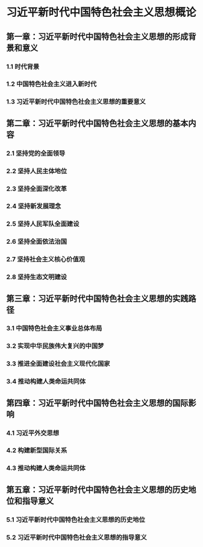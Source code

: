 # 习近平新时代中国特色社会主义思想概论

## 第一章：习近平新时代中国特色社会主义思想的形成背景和意义

### 1.1 时代背景
### 1.2 中国特色社会主义进入新时代
### 1.3 习近平新时代中国特色社会主义思想的重要意义

## 第二章：习近平新时代中国特色社会主义思想的基本内容
### 2.1 坚持党的全面领导
### 2.2 坚持人民主体地位
### 2.3 坚持全面深化改革
### 2.4 坚持新发展理念
### 2.5 坚持人民军队全面建设
### 2.6 坚持全面依法治国
### 2.7 坚持社会主义核心价值观
### 2.8 坚持生态文明建设

## 第三章：习近平新时代中国特色社会主义思想的实践路径
### 3.1 中国特色社会主义事业总体布局
### 3.2 实现中华民族伟大复兴的中国梦
### 3.3 推进全面建设社会主义现代化国家
### 3.4 推动构建人类命运共同体

## 第四章：习近平新时代中国特色社会主义思想的国际影响
### 4.1 习近平外交思想
### 4.2 构建新型国际关系
### 4.3 推动构建人类命运共同体

## 第五章：习近平新时代中国特色社会主义思想的历史地位和指导意义
### 5.1 习近平新时代中国特色社会主义思想的历史地位
### 5.2 习近平新时代中国特色社会主义思想的指导意义
